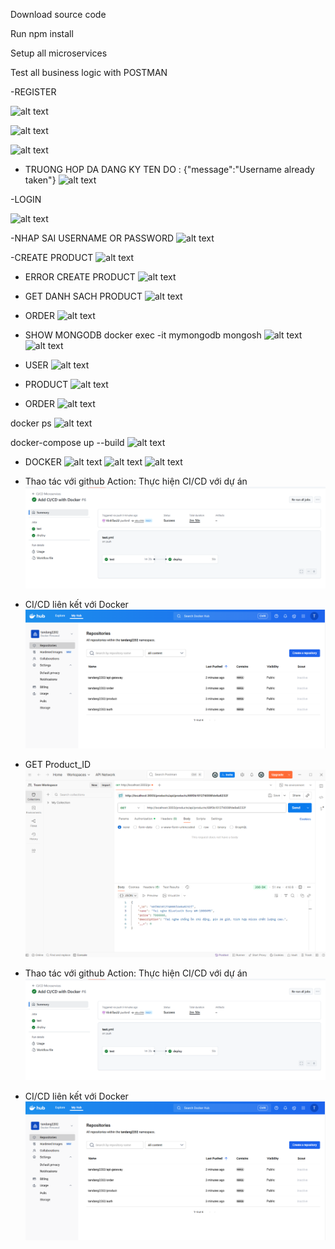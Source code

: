 
Download source code

Run npm install

Setup all microservices

Test all business logic with POSTMAN

-REGISTER

![alt text](public/auth/register_EProject.png)

![alt text](public/auth/login_EProject.png)

![alt text](public/auth/dashboard_EProject.png)

 - TRUONG HOP DA DANG KY TEN DO :
 {"message":"Username already taken"}
 ![alt text](public/auth/register_tontai.png)

-LOGIN

![alt text](public/auth/register_tontai.png)

-NHAP SAI USERNAME OR PASSWORD
![alt text](public/product/error_pw_us.png)

-CREATE PRODUCT
![alt text](public/product/product_EProject.png)

 - ERROR CREATE PRODUCT 
 ![alt text](public/product/error_product.png)

- GET DANH SACH PRODUCT 
![alt text](public/product/GET_Product_EProject.png)

- ORDER 
![alt text](public/product/buy_product.png)
 
- SHOW MONGODB 
docker exec -it mymongodb mongosh
![alt text](public/mongoDB/docker_mongo.png)
![alt text](public/mongoDB/data_mongo.png)
- USER
![alt text](public/mongoDB/user_monggoDB.png)
- PRODUCT
![alt text](public/mongoDB/product_monggoDB.png)
- ORDER
![alt text](public/mongoDB/order_monggoDB.png)

docker ps
![alt text](public/mongoDB/docker_ps.png)

docker-compose up --build
![alt text](public/docker/docker-compose%20up--build.png)
- DOCKER
![alt text](public/docker/docker.png)
![alt text](public/docker/docker_1.png)
![alt text](public/docker/image_docker.png)

- Thao tác với github Action: Thực hiện CI/CD với dự án
![alt text](public/CI_CD_DOCKER/CI_CD.png)
- CI/CD liên kết với Docker
![alt text](public/CI_CD_DOCKER/CI_CD_LK_DOCKER.png) 

- GET Product_ID
![alt text](public/product/GET_Product_ID.png)
- Thao tác với github Action: Thực hiện CI/CD với dự án 
![alt text](public/docker/CI_CD.png)
- CI/CD liên kết với Docker
![alt text](public/docker/CI_CD_LK_DOCKER.png)

